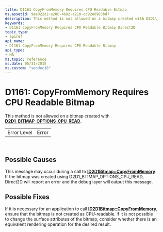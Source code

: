 ```yaml
---
title: D1161 CopyFromMemory Requires CPU Readable Bitmap
ms.assetid: 9ae022d2-a206-4682-a210-cc92e0983bd7
description: This method is not allowed on a bitmap created with D2D1\_BITMAP\_OPTIONS\_CPU\_READ
keywords:
- D1161 CopyFromMemory Requires CPU Readable Bitmap Direct2D
topic_type:
- apiref
api_name:
- D1161 CopyFromMemory Requires CPU Readable Bitmap
api_type:
- NA
ms.topic: reference
ms.date: 05/31/2018
ms.custom: "seodec18"
---
```


# D1161: CopyFromMemory Requires CPU Readable Bitmap

This method is not allowed on a bitmap created with [**D2D1\_BITMAP\_OPTIONS\_CPU\_READ**](/windows/desktop/api/D2d1_1/ne-d2d1_1-d2d1_bitmap_options).



|             |       |
|-------------|-------|
| Error Level | Error |



 

## Possible Causes

This message may occur during a call to [**ID2D1Bitmap::CopyFromMemory**](/windows/win32/api/d2d1/nf-d2d1-id2d1bitmap-copyfrommemory). If the bitmap was created using D2D1\_BITMAP\_OPTIONS\_CPU\_READ, Direct2D will report an error and the debug layer will output this message.

## Possible Fixes

If it is necessary for an application to call [**ID2D1Bitmap::CopyFromMemory**](/windows/win32/api/d2d1/nf-d2d1-id2d1bitmap-copyfrommemory), ensure that the bitmap is not created as CPU-readable. If it is not possible to change the surface attributes of the bitmap, consider whether there is an equivalent rendering operation for the desired result.

 

 